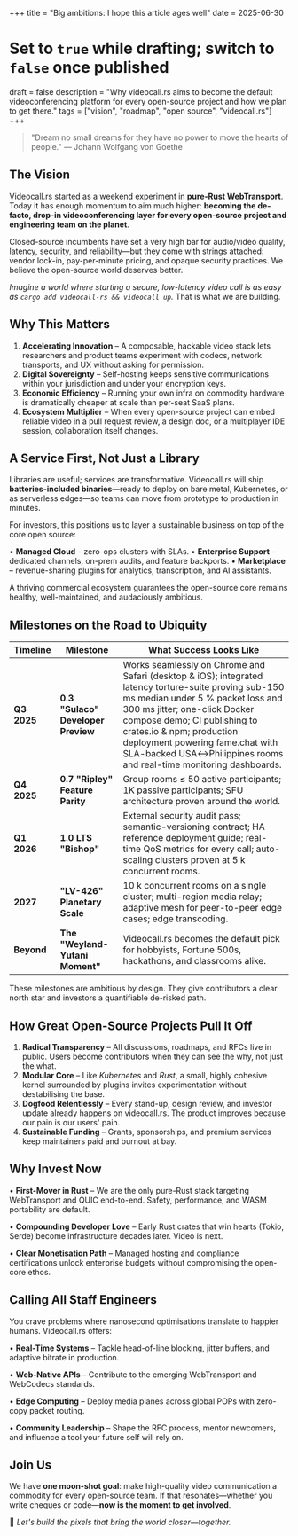 +++
title = "Big ambitions: I hope this article ages well"
date = 2025-06-30
# Set to `true` while drafting; switch to `false` once published
draft = false
description = "Why videocall.rs aims to become the default videoconferencing platform for every open-source project and how we plan to get there."
tags = ["vision", "roadmap", "open source", "videocall.rs"]
+++

> "Dream no small dreams for they have no power to move the hearts of people." — Johann Wolfgang von Goethe

## The Vision

Videocall.rs started as a weekend experiment in **pure-Rust WebTransport**. Today it has enough momentum to aim much higher: **becoming the de-facto, drop-in videoconferencing layer for every open-source project and engineering team on the planet**.

Closed-source incumbents have set a very high bar for audio/video quality, latency, security, and reliability—but they come with strings attached: vendor lock-in, pay-per-minute pricing, and opaque security practices. We believe the open-source world deserves better.

*Imagine a world where starting a secure, low-latency video call is as easy as `cargo add videocall-rs && videocall up`.* That is what we are building.

## Why This Matters

1. **Accelerating Innovation** – A composable, hackable video stack lets researchers and product teams experiment with codecs, network transports, and UX without asking for permission.
2. **Digital Sovereignty** – Self-hosting keeps sensitive communications within your jurisdiction and under your encryption keys.
3. **Economic Efficiency** – Running your own infra on commodity hardware is dramatically cheaper at scale than per-seat SaaS plans.
4. **Ecosystem Multiplier** – When every open-source project can embed reliable video in a pull request review, a design doc, or a multiplayer IDE session, collaboration itself changes.

## A Service First, Not Just a Library

Libraries are useful; services are transformative. Videocall.rs will ship **batteries-included binaries**—ready to deploy on bare metal, Kubernetes, or as serverless edges—so teams can move from prototype to production in minutes.

For investors, this positions us to layer a sustainable business on top of the core open source:

• **Managed Cloud** – zero-ops clusters with SLAs.
• **Enterprise Support** – dedicated channels, on-prem audits, and feature backports.
• **Marketplace** – revenue-sharing plugins for analytics, transcription, and AI assistants.

A thriving commercial ecosystem guarantees the open-source core remains healthy, well-maintained, and audaciously ambitious.

## Milestones on the Road to Ubiquity

| Timeline | Milestone | What Success Looks Like |
| --- | --- | --- |
| **Q3 2025** | **0.3 "Sulaco" Developer Preview** | Works seamlessly on Chrome and Safari (desktop & iOS); integrated latency torture-suite proving sub-150 ms median under 5 % packet loss and 300 ms jitter; one-click Docker compose demo; CI publishing to crates.io & npm; production deployment powering fame.chat with SLA-backed USA↔Philippines rooms and real-time monitoring dashboards. |
| **Q4 2025** | **0.7 "Ripley" Feature Parity** | Group rooms ≤ 50 active participants; 1K passive participants; SFU architecture proven around the world. |
| **Q1 2026** | **1.0 LTS "Bishop"** | External security audit pass; semantic-versioning contract; HA reference deployment guide; real-time QoS metrics for every call; auto-scaling clusters proven at 5 k concurrent rooms. |
| **2027** | **"LV-426" Planetary Scale** | 10 k concurrent rooms on a single cluster; multi-region media relay; adaptive mesh for peer-to-peer edge cases; edge transcoding. |
| **Beyond** | **The "Weyland-Yutani Moment"** | Videocall.rs becomes the default pick for hobbyists, Fortune 500s, hackathons, and classrooms alike. |

These milestones are ambitious by design. They give contributors a clear north star and investors a quantifiable de-risked path.

## How Great Open-Source Projects Pull It Off

1. **Radical Transparency** – All discussions, roadmaps, and RFCs live in public. Users become contributors when they can see the why, not just the what.
2. **Modular Core** – Like *Kubernetes* and *Rust*, a small, highly cohesive kernel surrounded by plugins invites experimentation without destabilising the base.
3. **Dogfood Relentlessly** – Every stand-up, design review, and investor update already happens on videocall.rs. The product improves because our pain is our users' pain.
4. **Sustainable Funding** – Grants, sponsorships, and premium services keep maintainers paid and burnout at bay.

## Why Invest Now

• **First-Mover in Rust** – We are the only pure-Rust stack targeting WebTransport and QUIC end-to-end. Safety, performance, and WASM portability are default.

• **Compounding Developer Love** – Early Rust crates that win hearts (Tokio, Serde) become infrastructure decades later. Video is next.

• **Clear Monetisation Path** – Managed hosting and compliance certifications unlock enterprise budgets without compromising the open-core ethos.

## Calling All Staff Engineers

You crave problems where nanosecond optimisations translate to happier humans. Videocall.rs offers:

• **Real-Time Systems** – Tackle head-of-line blocking, jitter buffers, and adaptive bitrate in production.

• **Web-Native APIs** – Contribute to the emerging WebTransport and WebCodecs standards.

• **Edge Computing** – Deploy media planes across global POPs with zero-copy packet routing.

• **Community Leadership** – Shape the RFC process, mentor newcomers, and influence a tool your future self will rely on.

## Join Us

We have **one moon-shot goal**: make high-quality video communication a commodity for every open-source team. If that resonates—whether you write cheques or code—**now is the moment to get involved**.

🚀 *Let's build the pixels that bring the world closer—together.* 